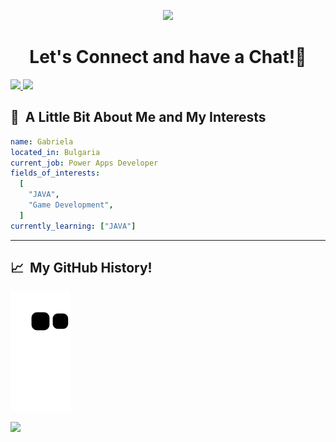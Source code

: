 <p align="center">
  <img src="https://capsule-render.vercel.app/api?type=waving&color=gradient&text=HeyThere!&height=100&section=header"/>
</p>

<h1 align="center">
  Let's Connect and have a Chat!💬
</h1>

<a href="https://gabriela5rova.hashnode.dev">
  <img height="50" src="https://cdn.hashnode.com/res/hashnode/image/upload/v1611902473383/CDyAuTy75.png?auto=compress"/>
</a>

<a href="www.linkedin.com/gabriela5rova">
  <img height="50" src="https://cdn1.iconfinder.com/data/icons/logotypes/32/linkedin-1024.png"/>
</a>
<h2> 👾 &nbsp;A Little Bit About Me and My Interests</h2>

```yaml
name: Gabriela
located_in: Bulgaria
current_job: Power Apps Developer
fields_of_interests:
  [
    "JAVA",
    "Game Development",
  ]
currently_learning: ["JAVA"]
```  
---  
<h2> 📈 &nbsp;My GitHub History!</h2>

![Snake animation](https://github.com/gabriela5rova/gabriela5rova/blob/output/github-contribution-grid-snake.svg)
  
<p align="left">
  <img src="https://capsule-render.vercel.app/api?type=waving&color=gradient&height=100&section=footer"/>
</p>
